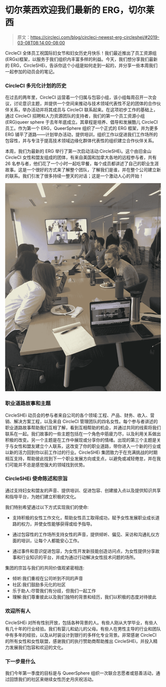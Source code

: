 # 切尔莱西欢迎我们最新的 ERG，切尔莱西

> 原文：<https://circleci.com/blog/circleci-newest-erg-circleshei/#2019-03-08T08:14:00-08:00>

CircleCI 全体员工祝国际妇女节和妇女历史月快乐！我们最近推出了员工资源组(ERGs)框架，以服务于我们组织内丰富多样的利益。今天，我们想分享我们最新的 ERG，CircleSHEi，告诉你这个小组是如何走到一起的，并分享一些本周我们一起参加的动员会的笔记。

### CircleCI 多元化计划的历史

在过去的两年里，CircleCI 运营着一个归属与包容小组，该小组每周召开一次会议，讨论意识主题，并提供一个空间来推动与技术领域代表性不足的团体的合作伙伴关系，举办活动并将其成员与 CircleCI 联系起来。在这项初步工作的基础上，通过 CircleCI 招聘和人力资源团队的支持者，我们的第一个员工资源小组(ERG)queer sphere 于去年年底成立。其章程是培养、倡导和发展酷儿 CircleCI 员工。作为第一个 ERG，QueerSphere 组织了一个正式的 ERG 框架，并为更多 ERG 铺平了道路——计划举办活动，提供培训，组织工作以促进我们工作场所的包容性，并与专注于提高技术领域边缘化群体代表性的组织建立合作伙伴关系。

本周，我们为最新的 ERG 举行了第一次启动活动:CircleSHEi。这个由旧金山 CircleCI 女性和盟友组成的团体，有来自美国和加拿大各地的远程参与者，共有 26 名参与者，他们花了一个小时一起吃早餐，每个成员都讲述了自己的职业生涯故事。这是一个很好的方式来了解整个团队，了解我们是谁，并在整个公司建立新的联系。我们引发了很多持续一整天的对话；这是一个激动人心的开始！

![Circle[SHE]i Women & Allies breakfast](img/1e78c3507654705f1b8adf0da5d11f0a.png)

### 职业道路故事和主题

CircleSHEi 动员会的参与者来自公司的各个领域:工程、产品、财务、收入、营销、解决方案工程，以及来自 CircleCI 管理团队的四名女性。每个参与者讲述的职业道路故事帮助我们互相了解，看到互相帮助的机会，并通过共同的线索将我们联系在一起。我们故事的一些主题包括在一个角色中筋疲力尽，以及利用关系做出积极的改变。另一个主题是在工作中展现或分享你的情绪。出现的第三个主题是关于与女性和盟友建立个人联系，这改变了你的职业道路，带你进入一个新的行业或以新的活力回到你以前工作过的行业。CircleSHEi 集团致力于在充满挑战的时期相互支持，帮助彼此找到下一个职业发展方向或支点，以避免或减轻倦怠，并在我们可能并不总是感觉强大的领域找到优势。

### CircleSHEi 使命陈述和宗旨

通过支持妇女和盟友的声音、提供培训、促进包容、创建接入点以及提供知识共享和指导平台，为她们建立积极的文化。

我们特别希望通过以下方式实现我们的使命:

*   支持积极的女性工作文化，帮助女性员工取得成功，赋予女性发展职业成长道路的权力，并使女性能够获得或给予指导。

*   通过包容性的工作场所支持女性的声音，提供倾听、偏见、采访和沟通礼仪方面的培训，让每个人都能安心工作。

*   通过事件和意识促进包容，为女性开发新技能创造访问点，为女性提供分享故事和行业知识的平台，并成为通过行动解决女性技术问题的场所。

集团的宗旨与我们的共同价值观紧密相连:

*   倾听:我们重视在公司听到不同的声音
*   社区:我们鼓励多元化的社区
*   乐于助人:尽管我们有分歧，但我们一起工作
*   理解:我们尊重彼此以及我们独特的背景和经历，我们以积极的态度对待彼此

### 欢迎所有人

CircleSHEi 对所有性别开放，包括各种背景的人。有些人刚从大学毕业，有些人有几十年的行业经验。我们有婴儿和幼儿的父母。有些人在男性主导的行业和团队中有多年的经验，以及从时装设计到银行的多样化专业背景。非常感谢 CircleCI 的所有女性和女性联盟，感谢我们的执行赞助商帮助推出 CircleSHEi，并投入精力发展我们包容和欢迎的文化。

### 下一步是什么

我们今年第一季度的目标是与 QueerSphere 组织一次联合志愿者或慈善活动，通过回馈我们的社区来继续女性历史月庆祝活动。